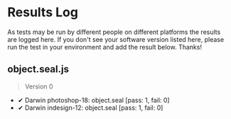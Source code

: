 # Results Log

As tests may be run by different people on different platforms the results are logged here. If you don't see your software version listed here, please run the test in your environment and add the result below. Thanks!

## object.seal.js

> Version 0

- ✔ Darwin photoshop-18: object.seal [pass: 1, fail: 0]
- ✔ Darwin indesign-12: object.seal [pass: 1, fail: 0]
